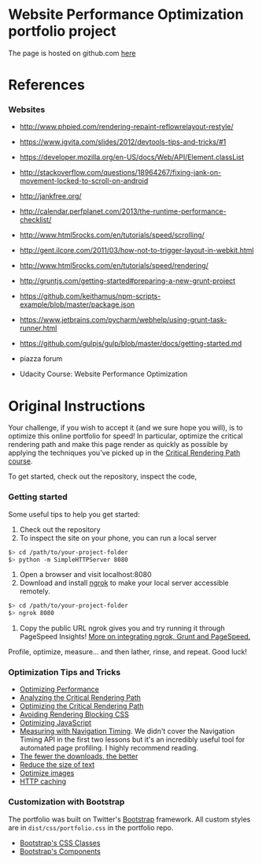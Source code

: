 # Website Performance Optimization portfolio project

The page is hosted on github.com [here](http://cherylcourt.github.io/ndp4/)


References
==========

### Websites
* http://www.phpied.com/rendering-repaint-reflowrelayout-restyle/
* https://www.igvita.com/slides/2012/devtools-tips-and-tricks/#1
* https://developer.mozilla.org/en-US/docs/Web/API/Element.classList
* http://stackoverflow.com/questions/18964267/fixing-jank-on-movement-locked-to-scroll-on-android
* http://jankfree.org/
* http://calendar.perfplanet.com/2013/the-runtime-performance-checklist/
* http://www.html5rocks.com/en/tutorials/speed/scrolling/
* http://gent.ilcore.com/2011/03/how-not-to-trigger-layout-in-webkit.html
* http://www.html5rocks.com/en/tutorials/speed/rendering/

* http://gruntjs.com/getting-started#preparing-a-new-grunt-project
* https://github.com/keithamus/npm-scripts-example/blob/master/package.json
* https://www.jetbrains.com/pycharm/webhelp/using-grunt-task-runner.html
* https://github.com/gulpjs/gulp/blob/master/docs/getting-started.md

* piazza forum
* Udacity Course: Website Performance Optimization

Original Instructions
=====================

Your challenge, if you wish to accept it (and we sure hope you will), is to optimize this online portfolio for speed! In particular, optimize the critical rendering path and make this page render as quickly as possible by applying the techniques you've picked up in the [Critical Rendering Path course](https://www.udacity.com/course/ud884).

To get started, check out the repository, inspect the code,

### Getting started

Some useful tips to help you get started:

1. Check out the repository
1. To inspect the site on your phone, you can run a local server

  ```bash
  $> cd /path/to/your-project-folder
  $> python -m SimpleHTTPServer 8080
  ```

1. Open a browser and visit localhost:8080
1. Download and install [ngrok](https://ngrok.com/) to make your local server accessible remotely.

  ``` bash
  $> cd /path/to/your-project-folder
  $> ngrok 8080
  ```

1. Copy the public URL ngrok gives you and try running it through PageSpeed Insights! [More on integrating ngrok, Grunt and PageSpeed.](http://www.jamescryer.com/2014/06/12/grunt-pagespeed-and-ngrok-locally-testing/)

Profile, optimize, measure... and then lather, rinse, and repeat. Good luck!

### Optimization Tips and Tricks
* [Optimizing Performance](https://developers.google.com/web/fundamentals/performance/ "web performance")
* [Analyzing the Critical Rendering Path](https://developers.google.com/web/fundamentals/performance/critical-rendering-path/analyzing-crp.html "analyzing crp")
* [Optimizing the Critical Rendering Path](https://developers.google.com/web/fundamentals/performance/critical-rendering-path/optimizing-critical-rendering-path.html "optimize the crp!")
* [Avoiding Rendering Blocking CSS](https://developers.google.com/web/fundamentals/performance/critical-rendering-path/render-blocking-css.html "render blocking css")
* [Optimizing JavaScript](https://developers.google.com/web/fundamentals/performance/critical-rendering-path/adding-interactivity-with-javascript.html "javascript")
* [Measuring with Navigation Timing](https://developers.google.com/web/fundamentals/performance/critical-rendering-path/measure-crp.html "nav timing api"). We didn't cover the Navigation Timing API in the first two lessons but it's an incredibly useful tool for automated page profiling. I highly recommend reading.
* <a href="https://developers.google.com/web/fundamentals/performance/optimizing-content-efficiency/eliminate-downloads.html">The fewer the downloads, the better</a>
* <a href="https://developers.google.com/web/fundamentals/performance/optimizing-content-efficiency/optimize-encoding-and-transfer.html">Reduce the size of text</a>
* <a href="https://developers.google.com/web/fundamentals/performance/optimizing-content-efficiency/image-optimization.html">Optimize images</a>
* <a href="https://developers.google.com/web/fundamentals/performance/optimizing-content-efficiency/http-caching.html">HTTP caching</a>

### Customization with Bootstrap
The portfolio was built on Twitter's <a href="http://getbootstrap.com/">Bootstrap</a> framework. All custom styles are in `dist/css/portfolio.css` in the portfolio repo.

* <a href="http://getbootstrap.com/css/">Bootstrap's CSS Classes</a>
* <a href="http://getbootstrap.com/components/">Bootstrap's Components</a>

